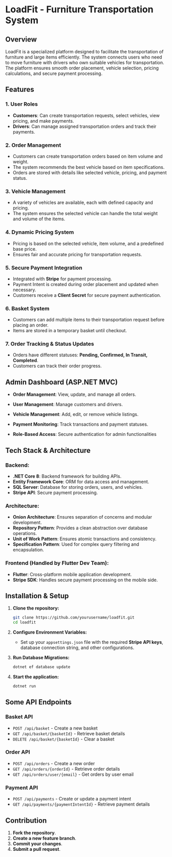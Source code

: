 # LoadFit - Furniture Transportation System

## Overview
LoadFit is a specialized platform designed to facilitate the transportation of furniture and large items efficiently. The system connects users who need to move furniture with drivers who own suitable vehicles for transportation. The platform ensures smooth order placement, vehicle selection, pricing calculations, and secure payment processing.

## Features
### 1. **User Roles**
   - **Customers**: Can create transportation requests, select vehicles, view pricing, and make payments.
   - **Drivers**: Can manage assigned transportation orders and track their payments.
   
### 2. **Order Management**
   - Customers can create transportation orders based on item volume and weight.
   - The system recommends the best vehicle based on item specifications.
   - Orders are stored with details like selected vehicle, pricing, and payment status.

### 3. **Vehicle Management**
   - A variety of vehicles are available, each with defined capacity and pricing.
   - The system ensures the selected vehicle can handle the total weight and volume of the items.
   
### 4. **Dynamic Pricing System**
   - Pricing is based on the selected vehicle, item volume, and a predefined base price.
   - Ensures fair and accurate pricing for transportation requests.

### 5. **Secure Payment Integration**
   - Integrated with **Stripe** for payment processing.
   - Payment Intent is created during order placement and updated when necessary.
   - Customers receive a **Client Secret** for secure payment authentication.

### 6. **Basket System**
   - Customers can add multiple items to their transportation request before placing an order.
   - Items are stored in a temporary basket until checkout.

### 7. **Order Tracking & Status Updates**
   - Orders have different statuses: **Pending, Confirmed, In Transit, Completed**.
   - Customers can track their order progress.

## Admin Dashboard (ASP.NET MVC)

- **Order Management**: View, update, and manage all orders.

- **User Management**: Manage customers and drivers.

- **Vehicle Management**: Add, edit, or remove vehicle listings.

- **Payment Monitoring**: Track transactions and payment statuses.

- **Role-Based Access**: Secure authentication for admin functionalities

## Tech Stack & Architecture
### **Backend:**
- **.NET Core 8**: Backend framework for building APIs.
- **Entity Framework Core**: ORM for data access and management.
- **SQL Server**: Database for storing orders, users, and vehicles.
- **Stripe API**: Secure payment processing.

### **Architecture:**
- **Onion Architecture**: Ensures separation of concerns and modular development.
- **Repository Pattern**: Provides a clean abstraction over database operations.
- **Unit of Work Pattern**: Ensures atomic transactions and consistency.
- **Specification Pattern**: Used for complex query filtering and encapsulation.

### **Frontend (Handled by Flutter Dev Team):**
- **Flutter**: Cross-platform mobile application development.
- **Stripe SDK**: Handles secure payment processing on the mobile side.

## Installation & Setup
1. **Clone the repository:**
   ```sh
   git clone https://github.com/yourusername/loadfit.git
   cd loadfit
   ```
2. **Configure Environment Variables:**
   - Set up your `appsettings.json` file with the required **Stripe API keys**, database connection string, and other configurations.

3. **Run Database Migrations:**
   ```sh
   dotnet ef database update
   ```

4. **Start the application:**
   ```sh
   dotnet run
   ```

## Some API Endpoints
### **Basket API**
- `POST /api/basket` - Create a new basket
- `GET /api/basket/{basketId}` - Retrieve basket details
- `DELETE /api/basket/{basketId}` - Clear a basket

### **Order API**
- `POST /api/orders` - Create a new order
- `GET /api/orders/{orderId}` - Retrieve order details
- `GET /api/orders/user/{email}` - Get orders by user email

### **Payment API**
- `POST /api/payments` - Create or update a payment intent
- `GET /api/payments/{paymentIntentId}` - Retrieve payment details

## Contribution
1. **Fork the repository**.
2. **Create a new feature branch**.
3. **Commit your changes**.
4. **Submit a pull request**.



